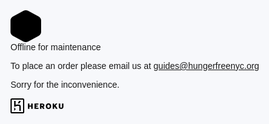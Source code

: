 <!DOCTYPE html>
<html><head>
<meta http-equiv="content-type" content="text/html; charset=UTF-8"> <meta charset="utf-8"> <meta content="width=device-width,initial-scale=1.0,minimum-scale=1.0,maximum-scale=1.0,user-scalable=no" name="viewport"> <title>Offline for maintenance | Heroku </title> <link rel="shortcut icon" type="image/x-icon" href="https://www.herokucdn.com/favicon.ico"> <style>html, body {
  font-family: sans-serif;
  -ms-text-size-adjust: 100%;
  -webkit-text-size-adjust: 100%;
  background-color: #F7F8FB;
  height: 100%;
  -webkit-font-smoothing: antialiased; }

body {
  margin: 0;
  padding: 0;
  display: flex;
  flex-direction: column;
  align-items: center;
  justify-content: center; }

.message {
  text-align: center;
  align-self: center;
  display: flex;
  flex-direction: column;
  align-items: center;
  padding: 0px 20px;
  max-width: 450px; }

.message__title {
  font-size: 22px;
  font-weight: 100;
  margin-top: 15px;
  color: #47494E;
  margin-bottom: 8px; }

p {
  -webkit-margin-after: 0px;
  -webkit-margin-before: 0px;
  font-size: 15px;
  color: #7F828B;
  line-height: 21px;
  margin-bottom: 4px; }

.btn {
  text-decoration: none;
  padding: 8px 15px;
  border-radius: 4px;
  margin-top: 10px;
  font-size: 14px;
  color: #7F828B;
  border: 1px solid #7F828B; }

.hk-logo, .app-icon {
  fill: #DBE1EC; }

.info {
  fill: #9FABBC; }

body.friendly {
  background: -webkit-linear-gradient(-45deg, #8363a1 0%, #74a8c3 100%);
  background: linear-gradient(135deg, #8363a1 0%, #74a8c3 100%); }

body.friendly .message__title {
  color: #fff; }

body.friendly p {
  color: rgba(255, 255, 255, 0.6); }

body.friendly .hk-logo, body.friendly .app-icon {
  fill: rgba(255, 255, 255, 0.9); }

body.friendly .info {
  fill: rgba(255, 255, 255, 0.9); }

body.friendly .btn {
  color: #fff;
  border: 1px solid rgba(255, 255, 255, 0.9); }

.info_area {
  position: fixed;
  right: 12px;
  bottom: 12px; }

.logo {
  position: fixed;
  left: 12px;
  bottom: 12px; }
</style> <!-- base href="https://www.herokucdn.com/error-pages/maintenance-mode.html" --> </head> <body data-new-gr-c-s-check-loaded="8.872.0" data-gr-ext-installed=""> <div class="spacer"></div> <div class="message"> <svg width="49" height="51" xmlns="http://www.w3.org/2000/svg"><path d="M3.9468 10.0288L20.5548.995c2.4433-1.3267 5.45-1.3267 7.8936 0l16.6078 9.0338C47.4966 11.3585 49 13.8102 49 16.4666V34.534c0 2.6537-1.5034 5.1082-3.9438 6.438l-16.6078 9.0307c-2.4435 1.3297-5.4503 1.3297-7.8937 0L3.9467 40.972C1.5035 39.642 0 37.1876 0 34.534V16.4667c0-2.6564 1.5034-5.108 3.9468-6.4378z" class="app-icon" fill-rule="evenodd"></path></svg> <div class="message__title"> Offline for maintenance </div> <p> To place an order please email us at guides@hungerfreenyc.org </p> <p> Sorry for the inconvenience. </p> </div> <div class="logo"> <svg width="85" height="24" xmlns="http://www.w3.org/2000/svg"><g class="info" fill-rule="evenodd"><path d="M27.8866 16.836h2.373v-3.504h2.919v3.504h2.373V8.164h-2.373v3.2227h-2.919V8.164h-2.373v8.672zm10.4888 0h6.4666V14.949h-4.0935v-1.6054h2.7764v-1.8282h-2.7765v-1.4062h3.8918V8.164h-6.265v8.672zm8.8396 0h2.3256V13.824h.6526L51.89 16.836h2.5154l-1.863-3.3165c1.151-.3867 1.7325-1.1718 1.7325-2.5312 0-2.086-1.3765-2.8242-3.631-2.8242h-3.429v8.672zm2.3256-4.793v-1.9805h1.0204c.973 0 1.4.2578 1.4.9844 0 .7264-.427.996-1.4.996h-1.0204zM60.8363 17c2.112 0 4.307-1.3242 4.307-4.5 0-3.1758-2.195-4.5-4.307-4.5-2.124 0-4.319 1.3242-4.319 4.5 0 3.1758 2.195 4.5 4.319 4.5zm0-1.875c-1.2458 0-1.946-1.0313-1.946-2.625 0-1.5938.7002-2.5664 1.946-2.5664 1.234 0 1.934.9726 1.934 2.5664 0 1.5938-.7 2.625-1.934 2.625zm6.7157 1.711h2.373v-2.6954l.6764-.7734 2.0764 3.4687h2.6816l-3.2155-5.25 2.9543-3.422h-2.7527l-2.4205 3.1407V8.164h-2.373v8.672zm13.4552.1288c2.563 0 3.6782-1.3125 3.6782-3.6093V8.164H82.36v5.1798c0 1.1953-.3798 1.7343-1.329 1.7343-.9493 0-1.3408-.539-1.3408-1.7342V8.164h-2.373v5.1915c0 2.2968 1.127 3.6093 3.69 3.6093zM2.4444 0C.9214 0 0 .8883 0 2.3226v19.3548C0 23.1068.9215 24 2.4444 24h17.1112C21.0736 24 22 23.1117 22 21.6774V2.3226C21.995.8883 21.0735 0 19.5556 0H2.4444zm16.8973 1.9c.4025.0045.7583.3483.7583.7214v18.7572c0 .3776-.3558.7214-.7583.7214H2.6583c-.4025 0-.7583-.3438-.7583-.7214V2.6214c0-.3777.3558-.7214.7583-.7214h16.6834z"></path><path d="M16.43 20h-2.2527v-6.8048c0-.619-.1917-.838-.3786-.9666-1.131-.7667-4.3855-.0334-6.3458.7333l-1.553.6475L5.9048 4h2.2814v6.3333c.4314-.1333.973-.2714 1.524-.3857 2.4206-.5143 4.1987-.3762 5.3586.4048.6375.4286 1.3612 1.2714 1.3612 2.8428V20zM11.57 8h2.6675c1.4042-1.75 1.9732-3.35 2.1925-4h-2.6623c-.3967.95-1.1223 2.55-2.1977 4zM5.9 20v-5.6l2.43 2.8L5.9 20z"></path></g></svg> </div>  </body></html>
